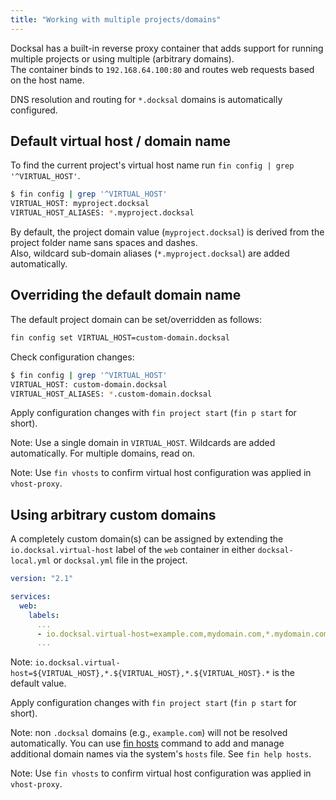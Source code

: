 ```yaml
---
title: "Working with multiple projects/domains"
---
```



Docksal has a built-in reverse proxy container that adds support for running multiple projects or using multiple (arbitrary domains).  
The container binds to `192.168.64.100:80` and routes web requests based on the host name.

DNS resolution and routing for `*.docksal` domains is automatically configured. 


## Default virtual host / domain name

To find the current project's virtual host name run `fin config | grep '^VIRTUAL_HOST'`.

```bash
$ fin config | grep '^VIRTUAL_HOST'
VIRTUAL_HOST: myproject.docksal
VIRTUAL_HOST_ALIASES: *.myproject.docksal
```

By default, the project domain value (`myproject.docksal`) is derived from the project folder name sans spaces and dashes.  
Also, wildcard sub-domain aliases (`*.myproject.docksal`) are added automatically.


## Overriding the default domain name

The default project domain can be set/overridden as follows:

```bash
fin config set VIRTUAL_HOST=custom-domain.docksal
```

Check configuration changes:

````bash
$ fin config | grep '^VIRTUAL_HOST'
VIRTUAL_HOST: custom-domain.docksal
VIRTUAL_HOST_ALIASES: *.custom-domain.docksal
````

Apply configuration changes with `fin project start` (`fin p start` for short).

Note: Use a single domain in `VIRTUAL_HOST`. Wildcards are added automatically. For multiple domains, read on.

Note: Use `fin vhosts` to confirm virtual host configuration was applied in `vhost-proxy`.

## Using arbitrary custom domains

A completely custom domain(s) can be assigned by extending the `io.docksal.virtual-host` label of the `web` container in 
either `docksal-local.yml` or `docksal.yml` file in the project.

```yaml
version: "2.1"

services:
  web:
    labels:
      ...
      - io.docksal.virtual-host=example.com,mydomain.com,*.mydomain.com
      ...
```

Note: `io.docksal.virtual-host=${VIRTUAL_HOST},*.${VIRTUAL_HOST},*.${VIRTUAL_HOST}.*` is the default value.

Apply configuration changes with `fin project start` (`fin p start` for short).

Note: non `.docksal` domains (e.g., `example.com`) will not be resolved automatically.
You can use [fin hosts](advanced/fin.md#fin-help-hosts) command to add and manage additional domain names via the system's `hosts` file. 
See `fin help hosts`.

Note: Use `fin vhosts` to confirm virtual host configuration was applied in `vhost-proxy`.
